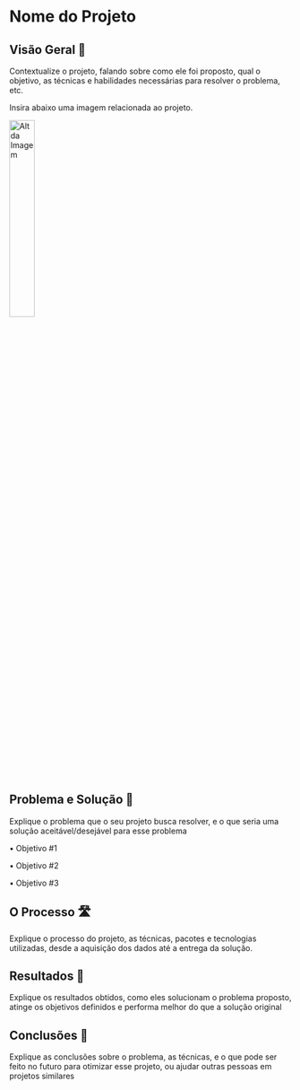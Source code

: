 # Nome do Projeto

## Visão Geral 🔎
Contextualize o projeto, falando sobre como ele foi proposto, qual o objetivo, as técnicas e habilidades necessárias para resolver o problema, etc.

Insira abaixo uma imagem relacionada ao projeto.

<img alt="Alt da Imagem" width="30%" src="https://raw.githubusercontent.com/carlosfab/escola-data-science/master/img/novo_logo_bg_claro.png">

## Problema e Solução 🤝
Explique o problema que o seu projeto busca resolver, e o que seria uma solução aceitável/desejável para esse problema

•  Objetivo #1

•  Objetivo #2

•  Objetivo #3


## O Processo 🛣
Explique o processo do projeto, as técnicas, pacotes e tecnologias utilizadas, desde a aquisição dos dados até a entrega da solução.

## Resultados 🎁
Explique os resultados obtidos, como eles solucionam o problema proposto, atinge os objetivos definidos e performa melhor do que a solução original


## Conclusões 📣
Explique as conclusões sobre o problema, as técnicas, e o que pode ser feito no futuro para otimizar esse projeto, ou ajudar outras pessoas em projetos similares


